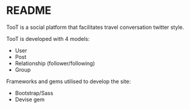 # README

TooT is a social platform that facilitates travel conversation twitter style.

TooT is developed with 4 models:
- User
- Post
- Relationship (follower/following)
- Group

Frameworks and gems utilised to develop the site:
- Bootstrap/Sass
- Devise gem
